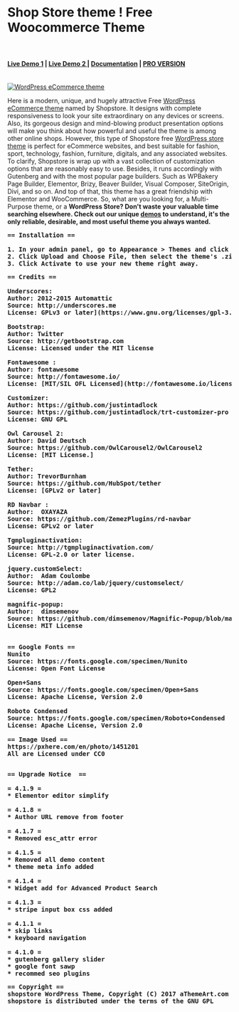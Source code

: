 Shop Store theme ! Free Woocommerce Theme 
========================================
<br/>
<h4><a href="https://athemeart.com/demo/shopstore/" target="_blank">Live Demo 1</a>  |    <a href="https://athemeart.com/demo/shopstore2nd/" target="_blank">Live Demo 2 </a>     | <a href="https://athemeart.com/downloads/shopstore/" target="_blank">Documentation</a>  | <a href="https://athemeart.com/blog/docs/ecommerce-theme-user-guide/" target="_blank">PRO VERSION</a></h4>
<br/>
<a href="https://athemeart.com/downloads/shopstore/" target="_blank">
<img src="https://raw.githubusercontent.com/edatastyle/Shopstore-free-woocomerce-theme/master/screenshot.png" alt="WordPress eCommerce theme" /></a>


Here is a modern, unique, and hugely attractive Free <a href="https://athemeart.com/downloads/shopstore/" target="_blank">WordPress eCommerce theme</a> named by Shopstore. It designs with complete responsiveness to look your site extraordinary on any devices or screens. Also, its gorgeous design and mind-blowing product presentation options will make you think about how powerful and useful the theme is among other online shops. However, this type of Shopstore free <a href="https://wordpress.org/themes/shopstore/" target="_blank">WordPress store theme</a> is perfect for eCommerce websites, and best suitable for fashion, sport, technology, fashion, furniture, digitals, and any associated websites. To clarify, Shopstore is wrap up with a vast collection of customization options that are reasonably easy to use. Besides, it runs accordingly with Gutenberg and with the most popular page builders. Such as WPBakery Page Builder, Elementor, Brizy, Beaver Builder, Visual Composer, SiteOrigin, Divi, and so on. And top of that, this theme has a great friendship with Elementor and WooCommerce. So, what are you looking for, a Multi-Purpose theme, or a <strong>WordPress Store<strong>? Don't waste your valuable time searching elsewhere. Check out our unique <a href="https://athemeart.com/demo/shopstore/" rel="nofollow">demos</a> to understand, it's the only reliable, desirable, and most useful theme you always wanted.


<pre>
== Installation ==
	
1. In your admin panel, go to Appearance > Themes and click the Add New button.
2. Click Upload and Choose File, then select the theme's .zip file. Click Install Now.
3. Click Activate to use your new theme right away.
</pre>

<pre>
== Credits ==

Underscores:
Author: 2012-2015 Automattic
Source: http://underscores.me
License: GPLv3 or later](https://www.gnu.org/licenses/gpl-3.0.html)

Bootstrap:
Author: Twitter
Source: http://getbootstrap.com
License: Licensed under the MIT license

Fontawesome :
Author: fontawesome
Source: http://fontawesome.io/
License: [MIT/SIL OFL Licensed](http://fontawesome.io/license/)

Customizer:
Author: https://github.com/justintadlock
Source: https://github.com/justintadlock/trt-customizer-pro
License: GNU GPL

Owl Carousel 2:
Author: David Deutsch
Source: https://github.com/OwlCarousel2/OwlCarousel2
License: [MIT License.]

Tether:
Author: TrevorBurnham  
Source: https://github.com/HubSpot/tether
License: [GPLv2 or later]

RD Navbar :
Author:  OXAYAZA    
Source: https://github.com/ZemezPlugins/rd-navbar
License: GPLv2 or later

Tgmpluginactivation:
Source: http://tgmpluginactivation.com/
License: GPL-2.0 or later license.

jquery.customSelect:
Author:  Adam Coulombe    
Source: http://adam.co/lab/jquery/customselect/
License: GPL2

magnific-popup:
Author:  dimsemenov    
Source: https://github.com/dimsemenov/Magnific-Popup/blob/master/LICENSE
License: MIT License


== Google Fonts ==
Nunito
Source: https://fonts.google.com/specimen/Nunito
License: Open Font License 

Open+Sans
Source: https://fonts.google.com/specimen/Open+Sans
License: Apache License, Version 2.0  

Roboto Condensed
Source: https://fonts.google.com/specimen/Roboto+Condensed
License: Apache License, Version 2.0 

== Image Used ==
https://pxhere.com/en/photo/1451201
All are Licensed under CC0

</pre>


<pre>
== Upgrade Notice  ==

= 4.1.9 =
* Elementor editor simplify

= 4.1.8 =
* Author URL remove from footer

= 4.1.7 =
* Removed esc_attr error

= 4.1.5 =
* Removed all demo content
* theme meta info added

= 4.1.4 =
* Widget add for Advanced Product Search 

= 4.1.3 =
* stripe input box css added

= 4.1.1 =
* skip links
* keyboard navigation

= 4.1.0 =
* gutenberg gallery slider
* google font sawp
* recommed seo plugins
</pre>

<pre>
== Copyright ==
shopstore WordPress Theme, Copyright (C) 2017 aThemeArt.com
shopstore is distributed under the terms of the GNU GPL
</pre>
